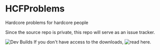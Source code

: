 # HCFProblems
Hardcore problems for hardcore people

Since the source repo is private, this repo will serve as an issue tracker.

![Dev Builds](https://ci.drtshock.net/job/HCFactions/)
If you don't have access to the downloads, ![read here](https://gist.github.com/drtshock/d3105986088775fc6c20).